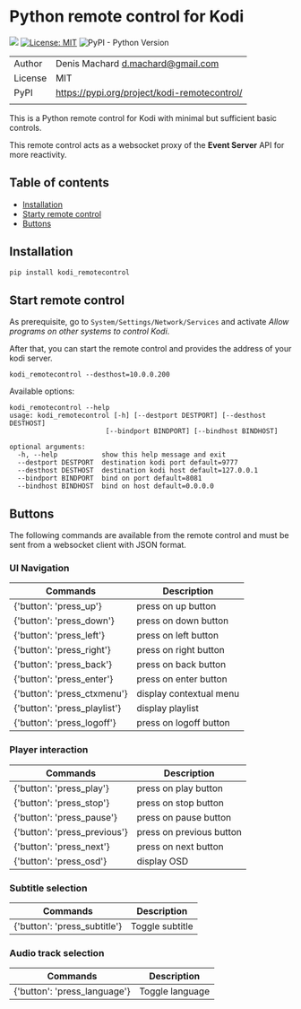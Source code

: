 # Python remote control for Kodi

![](https://github.com/dmachard/kodi_remotecontrol/workflows/Publish%20to%20PyPI/badge.svg)
[![License: MIT](https://img.shields.io/badge/License-MIT-yellow.svg)](https://opensource.org/licenses/MIT)
![PyPI - Python Version](https://img.shields.io/pypi/pyversions/dnsdist-console)

| | |
| ------------- | ------------- |
| Author |  Denis Machard <d.machard@gmail.com> |
| License |  MIT | 
| PyPI |  https://pypi.org/project/kodi-remotecontrol/ |
| | |

This is a Python remote control for Kodi with minimal but sufficient basic controls.

This remote control acts as a websocket proxy of the **Event Server** API for more reactivity.

## Table of contents
* [Installation](#installation)
* [Starty remote control](#start-remote-control)
* [Buttons](#buttons)

## Installation

```python
pip install kodi_remotecontrol
```

## Start remote control

As prerequisite, go to `System/Settings/Network/Services` and activate *Allow programs on other systems to control Kodi*.

After that, you can start the remote control and provides the address of your kodi server.

```
kodi_remotecontrol --desthost=10.0.0.200
```

Available options:

```
kodi_remotecontrol --help
usage: kodi_remotecontrol [-h] [--destport DESTPORT] [--desthost DESTHOST]
                        [--bindport BINDPORT] [--bindhost BINDHOST]

optional arguments:
  -h, --help           show this help message and exit
  --destport DESTPORT  destination kodi port default=9777
  --desthost DESTHOST  destination kodi host default=127.0.0.1
  --bindport BINDPORT  bind on port default=8081
  --bindhost BINDHOST  bind on host default=0.0.0.0
```

## Buttons

The following commands are available from the remote control and must be sent 
from a websocket client with JSON format.

### UI Navigation

| Commands |  Description |
|----------|--------------|
| {'button': 'press_up'} | press on up button |
| {'button': 'press_down'} | press on down button |
| {'button': 'press_left'} | press on left button |
| {'button': 'press_right'} | press on right button |
| {'button': 'press_back'} | press on back button |
| {'button': 'press_enter'} | press on enter button |
| {'button': 'press_ctxmenu'} | display contextual menu |
| {'button': 'press_playlist'} | display playlist |
| {'button': 'press_logoff'} | press on logoff button |

### Player interaction

| Commands  |  Description |
|----------|--------------|
| {'button': 'press_play'} | press on play button |
| {'button': 'press_stop'} | press on stop button |
| {'button': 'press_pause'} | press on pause button |
| {'button': 'press_previous'}| press on previous button |
| {'button': 'press_next'} | press on next button |
| {'button': 'press_osd'} | display OSD |

### Subtitle selection

| Commands  |  Description |
|----------|--------------|
| {'button': 'press_subtitle'} | Toggle subtitle |

### Audio track selection

| Commands  |  Description |
|----------|--------------|
| {'button': 'press_language'} | Toggle language |
